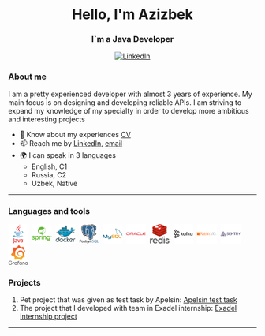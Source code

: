 <div id="header" align="center">
    <h1>Hello, I'm  Azizbek </h1>
    <h3>I`m a Java Developer</h3>
</div>

<div id="socials" align="center">
    <a href="https://www.linkedin.com/in/azizbek-mirzakolonov-3861b8236/">
    <img src="https://img.shields.io/badge/LinkedIn-blue?style=for-the-badge&logo=linkedin&logoColor=white" alt="LinkedIn"/>
  </a>
</div>

### About me
I am a pretty experienced developer with almost 3 years of experience. My main
focus is on designing and developing reliable APIs. I am striving to
expand my knowledge of my specialty in order to develop more ambitious and
interesting projects

- 📄 Know about my experiences [CV](https://tashkent.hh.uz/resume/b62123c5ff0b31fee10039ed1f6e72764a7052)
- 📫 Reach me by [LinkedIn](https://www.linkedin.com/in/azizbek-mirzakolonov-3861b8236/), [email](mailto:mirzakolonovazizbek@gmail.com)
- 🌍 I can speak in 3 languages
  - English, C1
  - Russia, C2
  - Uzbek, Native

---

### Languages and tools

<img src="https://github.com/devicons/devicon/blob/v2.16.0/icons/java/java-original-wordmark.svg" title="js" width="40" height="40"/>&nbsp;
<img src="https://github.com/devicons/devicon/blob/v2.16.0/icons/spring/spring-original-wordmark.svg" title="html" width="40" height="40"/>&nbsp;
<img src="https://github.com/devicons/devicon/blob/v2.16.0/icons/docker/docker-original-wordmark.svg" title="css" width="40" height="40"/>&nbsp;
<img src="https://github.com/devicons/devicon/blob/v2.16.0/icons/postgresql/postgresql-original-wordmark.svg" title="react" width="40" height="40"/>&nbsp;
<img src="https://github.com/devicons/devicon/blob/v2.16.0/icons/mysql/mysql-original-wordmark.svg" title="git" width="40" height="40"/>&nbsp;
<img src="https://github.com/devicons/devicon/blob/v2.16.0/icons/oracle/oracle-original.svg" title="sql" width="40" height="40"/>&nbsp;
<img src="https://github.com/devicons/devicon/blob/v2.16.0/icons/redis/redis-original-wordmark.svg" title="angular" width="40" height="40"/>&nbsp;
<img src="https://github.com/devicons/devicon/blob/v2.16.0/icons/apachekafka/apachekafka-original-wordmark.svg" title="bootstrap" width="40" height="40"/>&nbsp;
<img src="https://github.com/devicons/devicon/blob/v2.16.0/icons/rabbitmq/rabbitmq-original-wordmark.svg" title="npm" width="40" height="40"/>&nbsp;
<img src="https://github.com/devicons/devicon/blob/v2.16.0/icons/sentry/sentry-original-wordmark.svg" title="node" width="40" height="40"/>&nbsp;
<img src="https://github.com/devicons/devicon/blob/v2.16.0/icons/grafana/grafana-original-wordmark.svg" title="node" width="40" height="40"/>&nbsp;

### Projects
1) Pet project that was given as test task by Apelsin:
[Apelsin test task](https://github.com/Tuyoo89/test_task)
2) The project that I developed with team in Exadel internship:
[Exadel internship project](https://github.com/VladimirZhuk07/sandbox_jan2022)
---
